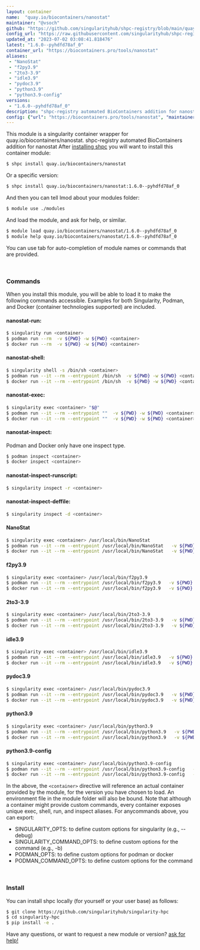 ```yaml
---
layout: container
name:  "quay.io/biocontainers/nanostat"
maintainer: "@vsoch"
github: "https://github.com/singularityhub/shpc-registry/blob/main/quay.io/biocontainers/nanostat/container.yaml"
config_url: "https://raw.githubusercontent.com/singularityhub/shpc-registry/main/quay.io/biocontainers/nanostat/container.yaml"
updated_at: "2023-07-02 03:08:41.818476"
latest: "1.6.0--pyhdfd78af_0"
container_url: "https://biocontainers.pro/tools/nanostat"
aliases:
 - "NanoStat"
 - "f2py3.9"
 - "2to3-3.9"
 - "idle3.9"
 - "pydoc3.9"
 - "python3.9"
 - "python3.9-config"
versions:
 - "1.6.0--pyhdfd78af_0"
description: "shpc-registry automated BioContainers addition for nanostat"
config: {"url": "https://biocontainers.pro/tools/nanostat", "maintainer": "@vsoch", "description": "shpc-registry automated BioContainers addition for nanostat", "latest": {"1.6.0--pyhdfd78af_0": "sha256:9178ddb897ecec70ebf71be597f11bbfa776fad60ccd9afd29aecc5a5c1debc1"}, "tags": {"1.6.0--pyhdfd78af_0": "sha256:9178ddb897ecec70ebf71be597f11bbfa776fad60ccd9afd29aecc5a5c1debc1"}, "docker": "quay.io/biocontainers/nanostat", "aliases": {"NanoStat": "/usr/local/bin/NanoStat", "f2py3.9": "/usr/local/bin/f2py3.9", "2to3-3.9": "/usr/local/bin/2to3-3.9", "idle3.9": "/usr/local/bin/idle3.9", "pydoc3.9": "/usr/local/bin/pydoc3.9", "python3.9": "/usr/local/bin/python3.9", "python3.9-config": "/usr/local/bin/python3.9-config"}}
---
```


This module is a singularity container wrapper for quay.io/biocontainers/nanostat.
shpc-registry automated BioContainers addition for nanostat
After [installing shpc](#install) you will want to install this container module:


```bash
$ shpc install quay.io/biocontainers/nanostat
```

Or a specific version:

```bash
$ shpc install quay.io/biocontainers/nanostat:1.6.0--pyhdfd78af_0
```

And then you can tell lmod about your modules folder:

```bash
$ module use ./modules
```

And load the module, and ask for help, or similar.

```bash
$ module load quay.io/biocontainers/nanostat/1.6.0--pyhdfd78af_0
$ module help quay.io/biocontainers/nanostat/1.6.0--pyhdfd78af_0
```

You can use tab for auto-completion of module names or commands that are provided.

<br>

### Commands

When you install this module, you will be able to load it to make the following commands accessible.
Examples for both Singularity, Podman, and Docker (container technologies supported) are included.

#### nanostat-run:

```bash
$ singularity run <container>
$ podman run --rm  -v ${PWD} -w ${PWD} <container>
$ docker run --rm  -v ${PWD} -w ${PWD} <container>
```

#### nanostat-shell:

```bash
$ singularity shell -s /bin/sh <container>
$ podman run --it --rm --entrypoint /bin/sh  -v ${PWD} -w ${PWD} <container>
$ docker run --it --rm --entrypoint /bin/sh  -v ${PWD} -w ${PWD} <container>
```

#### nanostat-exec:

```bash
$ singularity exec <container> "$@"
$ podman run --it --rm --entrypoint ""  -v ${PWD} -w ${PWD} <container> "$@"
$ docker run --it --rm --entrypoint ""  -v ${PWD} -w ${PWD} <container> "$@"
```

#### nanostat-inspect:

Podman and Docker only have one inspect type.

```bash
$ podman inspect <container>
$ docker inspect <container>
```

#### nanostat-inspect-runscript:

```bash
$ singularity inspect -r <container>
```

#### nanostat-inspect-deffile:

```bash
$ singularity inspect -d <container>
```


#### NanoStat

```bash
$ singularity exec <container> /usr/local/bin/NanoStat
$ podman run --it --rm --entrypoint /usr/local/bin/NanoStat   -v ${PWD} -w ${PWD} <container> -c " $@"
$ docker run --it --rm --entrypoint /usr/local/bin/NanoStat   -v ${PWD} -w ${PWD} <container> -c " $@"
```


#### f2py3.9

```bash
$ singularity exec <container> /usr/local/bin/f2py3.9
$ podman run --it --rm --entrypoint /usr/local/bin/f2py3.9   -v ${PWD} -w ${PWD} <container> -c " $@"
$ docker run --it --rm --entrypoint /usr/local/bin/f2py3.9   -v ${PWD} -w ${PWD} <container> -c " $@"
```


#### 2to3-3.9

```bash
$ singularity exec <container> /usr/local/bin/2to3-3.9
$ podman run --it --rm --entrypoint /usr/local/bin/2to3-3.9   -v ${PWD} -w ${PWD} <container> -c " $@"
$ docker run --it --rm --entrypoint /usr/local/bin/2to3-3.9   -v ${PWD} -w ${PWD} <container> -c " $@"
```


#### idle3.9

```bash
$ singularity exec <container> /usr/local/bin/idle3.9
$ podman run --it --rm --entrypoint /usr/local/bin/idle3.9   -v ${PWD} -w ${PWD} <container> -c " $@"
$ docker run --it --rm --entrypoint /usr/local/bin/idle3.9   -v ${PWD} -w ${PWD} <container> -c " $@"
```


#### pydoc3.9

```bash
$ singularity exec <container> /usr/local/bin/pydoc3.9
$ podman run --it --rm --entrypoint /usr/local/bin/pydoc3.9   -v ${PWD} -w ${PWD} <container> -c " $@"
$ docker run --it --rm --entrypoint /usr/local/bin/pydoc3.9   -v ${PWD} -w ${PWD} <container> -c " $@"
```


#### python3.9

```bash
$ singularity exec <container> /usr/local/bin/python3.9
$ podman run --it --rm --entrypoint /usr/local/bin/python3.9   -v ${PWD} -w ${PWD} <container> -c " $@"
$ docker run --it --rm --entrypoint /usr/local/bin/python3.9   -v ${PWD} -w ${PWD} <container> -c " $@"
```


#### python3.9-config

```bash
$ singularity exec <container> /usr/local/bin/python3.9-config
$ podman run --it --rm --entrypoint /usr/local/bin/python3.9-config   -v ${PWD} -w ${PWD} <container> -c " $@"
$ docker run --it --rm --entrypoint /usr/local/bin/python3.9-config   -v ${PWD} -w ${PWD} <container> -c " $@"
```



In the above, the `<container>` directive will reference an actual container provided
by the module, for the version you have chosen to load. An environment file in the
module folder will also be bound. Note that although a container
might provide custom commands, every container exposes unique exec, shell, run, and
inspect aliases. For anycommands above, you can export:

 - SINGULARITY_OPTS: to define custom options for singularity (e.g., --debug)
 - SINGULARITY_COMMAND_OPTS: to define custom options for the command (e.g., -b)
 - PODMAN_OPTS: to define custom options for podman or docker
 - PODMAN_COMMAND_OPTS: to define custom options for the command

<br>

### Install

You can install shpc locally (for yourself or your user base) as follows:

```bash
$ git clone https://github.com/singularityhub/singularity-hpc
$ cd singularity-hpc
$ pip install -e .
```

Have any questions, or want to request a new module or version? [ask for help!](https://github.com/singularityhub/singularity-hpc/issues)